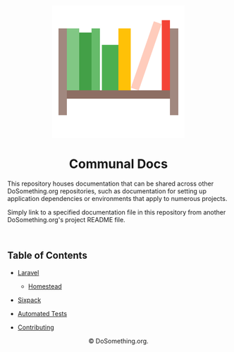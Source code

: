 <p align="center">
  <img alt="documentation shelf icon" src="https://raw.githubusercontent.com/DoSomething/communal-docs/master/assets/document_library_shelf.png" width="300">
</p>

<h1 align="center">Communal Docs</h1>

This repository houses documentation that can be shared across other DoSomething.org repositories, such as documentation for setting up application dependencies or environments that apply to numerous projects.

Simply link to a specified documentation file in this repository from another DoSomething.org's project README file.

<br />


## Table of Contents

- [Laravel](https://github.com/DoSomething/communal-docs/tree/master/Laravel)
    - [Homestead](https://github.com/DoSomething/communal-docs/tree/master/Homestead)

- [Sixpack](https://github.com/DoSomething/communal-docs/tree/master/Sixpack)

- [Automated Tests](https://github.com/DoSomething/communal-docs/tree/master/Automated%20Tests)

- [Contributing](https://github.com/DoSomething/communal-docs/tree/main/Contributing)

<p align="center">© DoSomething.org.</p>
